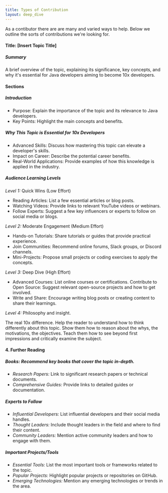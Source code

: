 ```yaml
---
title: Types of Contribution
layout: deep_dive
---
```


As a contibutor there are are many and varied  ways to help.
Below we outline the sorts of contributions we're looking for.


#### Title: [Insert Topic Title]

##### Summary
A brief overview of the topic, explaining its significance, key concepts, and why it's essential for Java developers aiming to become 10x developers.

#### Sections

#####  Introduction

- Purpose: Explain the importance of the topic and its relevance to Java developers.
- Key Points: Highlight the main concepts and
benefits.

##### Why This Topic is Essential for 10x Developers

- Advanced Skills: Discuss how mastering this topic can elevate a developer's skills.
- Impact on Career: Describe the potential career benefits.
- Real-World Applications: Provide examples of how this knowledge is applied in the industry.

##### Audience Learning Levels 

*Level 1:* Quick Wins (Low Effort)

- Reading Articles: List a few essential articles or blog posts.
- Watching Videos: Provide links to relevant YouTube videos or webinars.
- Follow Experts: Suggest a few key influencers or experts to follow on social media or blogs.

*Level 2:* Moderate Engagement (Medium Effort)

- Hands-on Tutorials: Share tutorials or guides that provide practical experience.
- Join Communities: Recommend online forums, Slack groups, or Discord channels.
- Mini-Projects: Propose small projects or coding exercises to apply the concepts.

*Level 3:* Deep Dive (High Effort)

- Advanced Courses: List online courses or certifications.
Contribute to Open Source: Suggest relevant open-source projects and how to get involved.
- Write and Share: Encourage writing blog posts or creating content to share their learnings.

*Level 4:* Philosophy and insight.

The real 10x difference. Help the reader to understand how to think differently about this topic. Show them how to reason about the whys, the motivations, the objectives. Teach them how to see beyond first impressions and critically examine the subject.

#### 4. Further Reading

##### Books: Recommend key books that cover the topic in-depth.
- *Research Papers:* Link to significant research papers or technical documents.
- *Comprehensive Guides:* Provide links to detailed guides or documentation.

##### Experts to Follow
- *Influential Developers:* List influential developers and their social media handles.
- *Thought Leaders:* Include thought leaders in the field and where to find their content.
- *Community Leaders:* Mention active community leaders and how to engage with them.

##### Important Projects/Tools
- *Essential Tools:* List the most important tools or frameworks related to the topic.
- *Popular Projects:* Highlight popular projects or repositories on GitHub.
- *Emerging Technologies:* Mention any emerging technologies or trends in the area.

